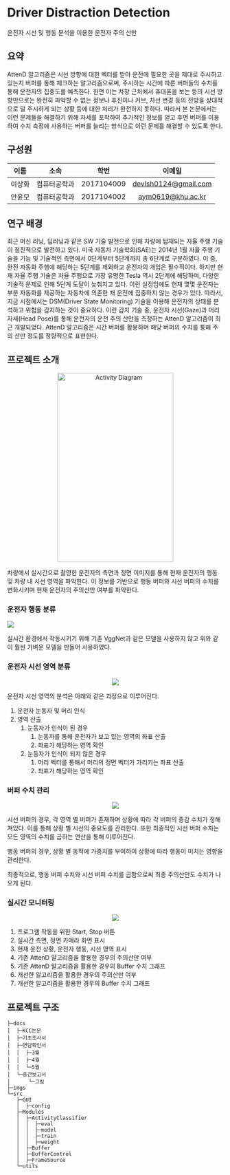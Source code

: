 # Driver Distraction Detection

운전자 시선 및 행동 분석을 이용한 운전자 주의 산만 

## 요약
AttenD 알고리즘은 시선 방향에 대한 벡터를 받아 운전에 필요한 곳을 제대로 주시하고 있는지 버퍼를 통해 체크하는 알고리즘으로써, 주시하는 시간에 따른 버퍼들의 수치를 통해 운전자의 집중도를 예측한다.
한편 이는 차창 근처에서 휴대폰을 보는 등의 시선 방향만으로는 완전히 파악할 수 없는 정보나 후진이나 커브, 차선 변경 등의 전방을 상대적으로 덜 주시하게 되는 상황 등에 대한 처리가 완전하지 못하다.
따라서 본 논문에서는 이런 문제들을 해결하기 위해 자세를 포착하여 추가적인 정보를 얻고 후면 버퍼를 이용하여 수치 측정에 사용하는 버퍼를 늘리는 방식으로 이런 문제를 해결할 수 있도록 한다.

## 구성원

|이름|소속|학번|이메일|
|:---:|:---:|:---:|:---:|
|이상화|컴퓨터공학과|2017104009|devlsh0124@gmail.com|
|안윤모|컴퓨터공학과|2017104002|aym0619@khu.ac.kr|

## 연구 배경
최근 머신 러닝, 딥러닝과 같은 SW 기술 발전으로 인해 차량에 탑재되는 자율 주행 기술이 점진적으로 발전하고 있다.
미국 자동차 기술학회(SAE)는 2014년 1월 자율 주행 기술을 기능 및 기술적인 측면에서 0단계부터 5단계까지 총 6단계로 구분하였다.
이 중, 완전 자동화 주행에 해당하는 5단계를 제외하고 운전자의 개입은 필수적이다. 하지만 현재 자율 주행 기술은 자율 주행으로 가장 유명한 Tesla 역시 2단계에 해당하며, 다양한 기술적 문제로 인해 5단계 도달이 늦춰지고 있다.
이런 실정임에도 현재 몇몇 운전자는 부분 자동화를 제공하는 자동차에 의존한 채 운전에 집중하지 않는 경우가 있다. 따라서, 지금 시점에서는 DSM(Driver State Monitoring) 기술을 이용해 운전자의 상태를 분석하고 위험을 감지하는 것이 중요하다.
이런 감지 기술 중, 운전자 시선(Gaze)과 머리 자세(Head Pose)를 통해 운전자의 운전 주의 산만을 측정하는 AttenD 알고리즘이 최근 개발되었다. AttenD 알고리즘은 시간 버퍼를 활용하며 해당 버퍼의 수치를 통해 주의 산만 정도를 정량적으로 표현한다.

## 프로젝트 소개

<p align="center"><img src="imgs/activity_diagram.png"  width="270" height="440" title="Activity Diagram"/></p>

차량에서 실시간으로 촬영한 운전자의 측면과 정면 이미지를 통해 현재 운전자의 행동 및 차량 내 시선 영역을 파악한다.
이 정보를 기반으로 행동 버퍼와 시선 버퍼의 수치를 변화시키며 현재 운전자의 주의산만 여부를 파악한다.

### 운전자 행동 분류

![](imgs/activity_model.png)

실시간 환경에서 작동시키기 위해 기존 VggNet과 같은 모델을 사용하지 않고 위와 같이 훨씬 가벼운 모델을 만들어 사용하였다.

### 운전자 시선 영역 분류

<p align="center"><img src="imgs/gaze.png"/></p>

운전자 시선 영역의 분석은 아래와 같은 과정으로 이루어진다.
1. 운전자 눈동자 및 머리 인식
2. 영역 산출
   1. 눈동자가 인식이 된 경우
      1. 눈동자를 통해 운전자가 보고 있는 영역의 좌표 산출
      2. 좌표가 해당하는 영역 확인
   2. 눈동자가 인식이 되지 않은 경우
      1. 머리 벡터를 통해서 머리의 정면 벡터가 가리키는 좌표 산출
      2. 좌표가 해당하는 영역 확인

### 버퍼 수치 관리

<p align="center"><img src="imgs/calc.jpg"/></p>

시선 버퍼의 경우, 각 영역 별 버퍼가 존재하며 상황에 따라 각 버퍼의 증감 수치가 정해져있다.
이를 통해 상황 별 시선의 중요도를 관리한다.
또한 최종적인 시선 버퍼 수치는 모든 영역의 수치를 곱하는 연산을 통해 이루어진다.

행동 버퍼의 경우, 상황 별 동작에 가중치를 부여하여 상황에 따라 행동이 미치는 영향을 관리한다.

최종적으로, 행동 버퍼 수치와 시선 버퍼 수치를 곱함으로써 최종 주의산만도 수치가 나오게 된다.

### 실시간 모니터링

<p align="center"><img src="imgs/monitoring.jpg"/></p>

1. 프로그램 작동을 위한 Start, Stop 버튼
2. 실시간 측면, 정면 카메라 화면 표시
3. 현재 운전 상황, 운전자 행동, 시선 영역 표시
4. 기존 AttenD 알고리즘을 활용한 경우의 주의산만 여부
5. 기존 AttenD 알고리즘을 활용한 경우의 Buffer 수치 그래프
6. 개선한 알고리즘을 활용한 경우의 주의산만 여부
7. 개선한 알고리즘을 활용한 경우의 Buffer 수치 그래프

## 프로젝트 구조
```
├─docs
│  ├─KCC논문
│  ├─기초조사서
│  ├─면담확인서
│  │  ├─3월
│  │  ├─4월
│  │  └─5월
│  └─중간보고서
│      └─그림
├─imgs
└─src
   ├─GUI
   │  ├─config
   ├─Modules
   │  ├─ActivityClassifier
   │  │  ├─eval
   │  │  ├─model
   │  │  ├─train
   │  │  ├─weight
   │  ├─Buffer
   │  ├─BufferControl
   │  ├─FrameSource
   └─utils

```